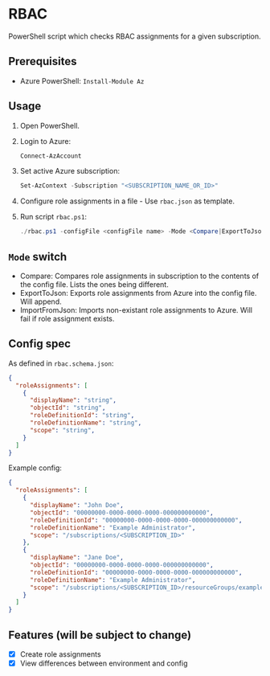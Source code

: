 # RBAC

PowerShell script which checks RBAC assignments for a given subscription.

## Prerequisites

- Azure PowerShell: `Install-Module Az`

## Usage

1. Open PowerShell.

1. Login to Azure:

    ```powershell
    Connect-AzAccount
    ```

1. Set active Azure subscription:

    ```powershell
    Set-AzContext -Subscription "<SUBSCRIPTION_NAME_OR_ID>"
    ```

1. Configure role assignments in a file - Use `rbac.json` as template.

1. Run script `rbac.ps1`:

    ```powershell
    ./rbac.ps1 -configFile <configFile name> -Mode <Compare|ExportToJson|ImportFromJson>
    ```

## `Mode` switch

- Compare: Compares role assignments in subscription to the contents of the config file. Lists the ones being different.
- ExportToJson: Exports role assignments from Azure into the config file. Will append.
- ImportFromJson: Imports non-existant role assignments to Azure. Will fail if role assignment exists.

## Config spec

As defined in `rbac.schema.json`:

```json
{
  "roleAssignments": [
    {
      "displayName": "string",
      "objectId": "string",
      "roleDefinitionId": "string",
      "roleDefinitionName": "string",
      "scope": "string",
    }
  ]
}
```

Example config:

```json
{
  "roleAssignments": [
    {
      "displayName": "John Doe",
      "objectId": "00000000-0000-0000-0000-000000000000",
      "roleDefinitionId": "00000000-0000-0000-0000-000000000000",
      "roleDefinitionName": "Example Administrator",
      "scope": "/subscriptions/<SUBSCRIPTION_ID>"
    },
    {
      "displayName": "Jane Doe",
      "objectId": "00000000-0000-0000-0000-000000000000",
      "roleDefinitionId": "00000000-0000-0000-0000-000000000000",
      "roleDefinitionName": "Example Administrator",
      "scope": "/subscriptions/<SUBSCRIPTION_ID>/resourceGroups/example-rg",
    }
  ]
}
```

## Features (will be subject to change)

- [X] Create role assignments
- [X] View differences between environment and config